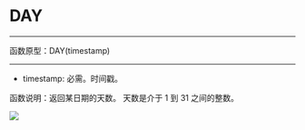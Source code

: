 # DAY
*****
函数原型：DAY(timestamp)
*****

* timestamp: 必需。时间戳。

函数说明：返回某日期的天数。 天数是介于 1 到 31 之间的整数。

![](../img/6-3-5-7i1.png)